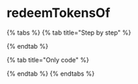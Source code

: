 # redeemTokensOf

{% tabs %}
{% tab title="Step by step" %}

{% endtab %}

{% tab title="Only code" %}

{% endtab %}
{% endtabs %}

